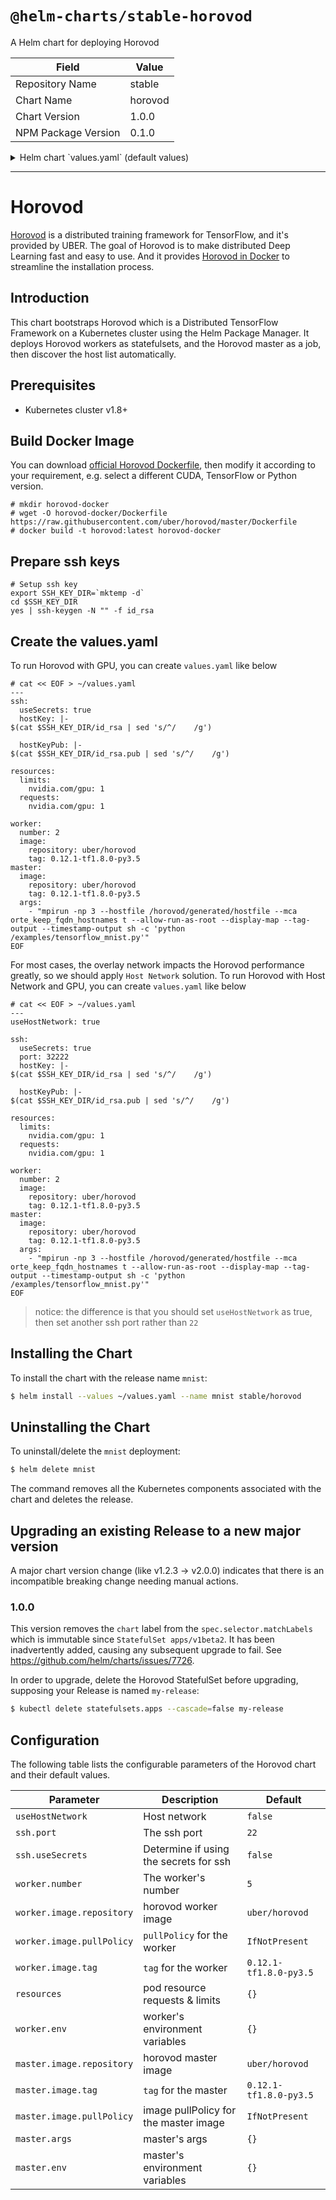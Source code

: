 # `@helm-charts/stable-horovod`

A Helm chart for deploying Horovod

| Field               | Value   |
| ------------------- | ------- |
| Repository Name     | stable  |
| Chart Name          | horovod |
| Chart Version       | 1.0.0   |
| NPM Package Version | 0.1.0   |

<details>

<summary>Helm chart `values.yaml` (default values)</summary>

```yaml
# Default values for horovod.
# This is a YAML-formatted file.
# Declare variables to be passed into your templates.

useHostNetwork: false
useHostPID: false

resources:
  {}
  # limits:
  #   nvidia.com/gpu: 1
  # requests:
  #   nvidia.com/gpu: 1

ssh:
  port: 22
  useSecrets: false
#  hostKey: |-
#    -----BEGIN RSA PRIVATE KEY-----
#    YourPrivateKey
#    -----END RSA PRIVATE KEY-----
#  hostKeyPub: |-
#    ssh-rsa YourPublicKey

worker:
  number: 3
  podManagementPolicy: Parallel
  image:
    repository: uber/horovod
    tag: 0.12.1-tf1.8.0-py3.5
    pullPolicy: IfNotPresent

master:
  image:
    repository: uber/horovod
    tag: 0.12.1-tf1.8.0-py3.5
    pullPolicy: IfNotPresent
  # args:
  #  - "mpiexec -n 3 --hostfile /horovod/generated/hostfile --mca orte_keep_fqdn_hostnames t --allow-run-as-root --display-map --tag-output --timestamp-output sh -c 'LD_LIBRARY_PATH=$LD_LIBRARY_PATH:/usr/local/cuda-9.0/targets/x86_64-linux/lib/stubs python /examples/tensorflow_mnist.py'"
```

</details>

---

# Horovod

[Horovod](https://eng.uber.com/horovod/) is a distributed training framework for TensorFlow, and it's provided by UBER. The goal of Horovod is to make distributed Deep Learning fast and easy to use. And it provides [Horovod in Docker](https://github.com/uber/horovod/blob/master/docs/docker.md) to streamline the installation process.

## Introduction

This chart bootstraps Horovod which is a Distributed TensorFlow Framework on a Kubernetes cluster using the Helm Package Manager. It deploys Horovod workers as statefulsets, and the Horovod master as a job, then discover the host list automatically.

## Prerequisites

- Kubernetes cluster v1.8+

## Build Docker Image

You can download [official Horovod Dockerfile](https://github.com/uber/horovod/blob/master/Dockerfile), then modify it according to your requirement, e.g. select a different CUDA, TensorFlow or Python version.

```
# mkdir horovod-docker
# wget -O horovod-docker/Dockerfile https://raw.githubusercontent.com/uber/horovod/master/Dockerfile
# docker build -t horovod:latest horovod-docker
```

## Prepare ssh keys

```
# Setup ssh key
export SSH_KEY_DIR=`mktemp -d`
cd $SSH_KEY_DIR
yes | ssh-keygen -N "" -f id_rsa
```

## Create the values.yaml

To run Horovod with GPU, you can create `values.yaml` like below

```
# cat << EOF > ~/values.yaml
---
ssh:
  useSecrets: true
  hostKey: |-
$(cat $SSH_KEY_DIR/id_rsa | sed 's/^/    /g')

  hostKeyPub: |-
$(cat $SSH_KEY_DIR/id_rsa.pub | sed 's/^/    /g')

resources:
  limits:
    nvidia.com/gpu: 1
  requests:
    nvidia.com/gpu: 1

worker:
  number: 2
  image:
    repository: uber/horovod
    tag: 0.12.1-tf1.8.0-py3.5
master:
  image:
    repository: uber/horovod
    tag: 0.12.1-tf1.8.0-py3.5
  args:
    - "mpirun -np 3 --hostfile /horovod/generated/hostfile --mca orte_keep_fqdn_hostnames t --allow-run-as-root --display-map --tag-output --timestamp-output sh -c 'python /examples/tensorflow_mnist.py'"
EOF
```

For most cases, the overlay network impacts the Horovod performance greatly, so we should apply `Host Network` solution. To run Horovod with Host Network and GPU, you can create `values.yaml` like below

```
# cat << EOF > ~/values.yaml
---
useHostNetwork: true

ssh:
  useSecrets: true
  port: 32222
  hostKey: |-
$(cat $SSH_KEY_DIR/id_rsa | sed 's/^/    /g')

  hostKeyPub: |-
$(cat $SSH_KEY_DIR/id_rsa.pub | sed 's/^/    /g')

resources:
  limits:
    nvidia.com/gpu: 1
  requests:
    nvidia.com/gpu: 1

worker:
  number: 2
  image:
    repository: uber/horovod
    tag: 0.12.1-tf1.8.0-py3.5
master:
  image:
    repository: uber/horovod
    tag: 0.12.1-tf1.8.0-py3.5
  args:
    - "mpirun -np 3 --hostfile /horovod/generated/hostfile --mca orte_keep_fqdn_hostnames t --allow-run-as-root --display-map --tag-output --timestamp-output sh -c 'python /examples/tensorflow_mnist.py'"
EOF
```

> notice: the difference is that you should set `useHostNetwork` as true, then set another ssh port rather than `22`

## Installing the Chart

To install the chart with the release name `mnist`:

```bash
$ helm install --values ~/values.yaml --name mnist stable/horovod
```

## Uninstalling the Chart

To uninstall/delete the `mnist` deployment:

```bash
$ helm delete mnist
```

The command removes all the Kubernetes components associated with the chart and
deletes the release.

## Upgrading an existing Release to a new major version

A major chart version change (like v1.2.3 -> v2.0.0) indicates that there is an
incompatible breaking change needing manual actions.

### 1.0.0

This version removes the `chart` label from the `spec.selector.matchLabels`
which is immutable since `StatefulSet apps/v1beta2`. It has been inadvertently
added, causing any subsequent upgrade to fail. See https://github.com/helm/charts/issues/7726.

In order to upgrade, delete the Horovod StatefulSet before upgrading, supposing your Release is named `my-release`:

```bash
$ kubectl delete statefulsets.apps --cascade=false my-release
```

## Configuration

The following table lists the configurable parameters of the Horovod
chart and their default values.

| Parameter                 | Description                            | Default                |
| ------------------------- | -------------------------------------- | ---------------------- |
| `useHostNetwork`          | Host network                           | `false`                |
| `ssh.port`                | The ssh port                           | `22`                   |
| `ssh.useSecrets`          | Determine if using the secrets for ssh | `false`                |
| `worker.number`           | The worker's number                    | `5`                    |
| `worker.image.repository` | horovod worker image                   | `uber/horovod`         |
| `worker.image.pullPolicy` | `pullPolicy` for the worker            | `IfNotPresent`         |
| `worker.image.tag`        | `tag` for the worker                   | `0.12.1-tf1.8.0-py3.5` |
| `resources`               | pod resource requests & limits         | `{}`                   |
| `worker.env`              | worker's environment variables         | `{}`                   |
| `master.image.repository` | horovod master image                   | `uber/horovod`         |
| `master.image.tag`        | `tag` for the master                   | `0.12.1-tf1.8.0-py3.5` |
| `master.image.pullPolicy` | image pullPolicy for the master image  | `IfNotPresent`         |
| `master.args`             | master's args                          | `{}`                   |
| `master.env`              | master's environment variables         | `{}`                   |
